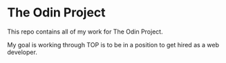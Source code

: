 # The Odin Project #

This repo contains all of my work for The Odin Project.

My goal is working through TOP is to be in a position to get hired as a web developer.
